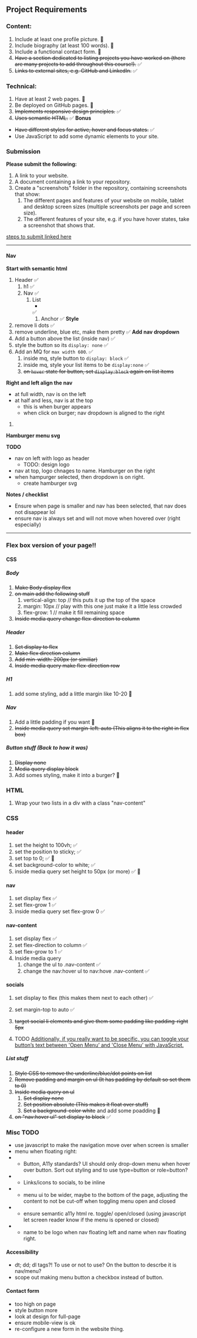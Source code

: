 ## Project Requirements

### Content:
1. Include at least one profile picture. 🍎
2. Include biography (at least 100 words). 🍎
3. Include a functional contact form. 🍎
4. ~~Have a section dedicated to listing projects you have worked on (there are many projects to add throughout this course!).~~ ✅
5. ~~Links to external sites, e.g. GitHub and LinkedIn.~~ ✅

### Technical:
1. Have at least 2 web pages. 🍎
2. Be deployed on GitHub pages. 🍎
3. ~~Implements responsive design principles.~~ ✅
4. ~~Uses semantic HTML.~~ ✅
**Bonus**
- ~~Have different styles for active, hover and focus states.~~ ✅
- Use JavaScript to add some dynamic elements to your site.

### Submission
**Please submit the following:**
1. A link to your website.
2. A document containing a link to your repository.
3. Create a "screenshots" folder in the repository, containing screenshots that show:
   1. The different pages and features of your website on mobile, tablet and desktop screen sizes (multiple screenshots per page and screen size).
   2. The different features of your site, e.g. if you have hover states, take a screenshot that shows that.

[steps to submit linked here](https://shecodes.thinkific.com/courses/take/she-codes-plus-sydney-22-23/assignments/38847850-project-portfolio-website)

------------------------------------------------

#### Nav
**Start with semantic html**
1. Header ✅
   1. h1 ✅
   2. Nav ✅
      1. List <ul><li></li></ul> ✅
         1. Anchor ✅
**Style**
1. remove li dots ✅
2. remove underline, blue etc, make them pretty ✅
**Add nav dropdown**
1. Add a button above the list (inside nav) ✅
2. style the button so its `display: none` ✅
3. Add an MQ for `max width 600`. ✅
   1. inside mq, style button to `display: block` ✅
   2. inside mq, style your list items to be `display:none` ✅
   3. ~~on `hover` state for button, set `display:block` again on list items~~

**Right and left align the nav**

- at full width, nav is on the left 
- at half and less, nav is at the top
  - this is when burger appears 
  - when click on burger; nav dropdown is aligned to the right

1. 


**Hamburger menu svg**

**TODO**
* nav on left with logo as header
  * TODO: design logo
* nav at top, logo chnages to name. Hamburger on the right 
* when hampurger selected, then dropdown is on right.
  * create hamburger svg


**Notes / checklist** 
- Ensure when page is smaller and nav has been selected, that nav does not disappear lol 
- ensure nav is always set and will not move when hovered over (right especially)

----------------

### Flex box version of your page!!

#### CSS

##### Body
1. ~~Make Body display flex~~
2. ~~on main add the following stuff~~
   1. vertical-align: top // this puts it up the top of the space
   2. margin: 10px // play with this one just make it a little less crowded
   3. flex-grow: 1 // make it fill remaining space
3. ~~Inside media query change flex-direction to column~~
##### Header
1. ~~Set display to flex~~
2. ~~Make flex direction column~~
3. ~~Add min-width: 200px (or similiar)~~
4. ~~Inside media query make flex-direction row~~
##### H1
1. add some styling, add a little margin like 10-20 🍏
##### Nav
1. Add a little padding if you want 🍏
2. ~~Inside media query set margin-left: auto (This aligns it to the right in flex box)~~
##### Button stuff (Back to how it was)
1. ~~Display none~~
2. ~~Media query display block~~
3. Add somes styling, make it into a burger? 🍏

### HTML
1. Wrap your two lists in a div with a class "nav-content"

### CSS
#### header
1. set the height to 100vh; ✅
2. set the position to sticky; ✅
3. set top to 0; ✅ 🍎
4. set  background-color to white; ✅
5. inside media query set height to 50px (or more) ✅ 🍎
#### nav
1. set display flex ✅
2. set flex-grow 1 ✅
3. inside media query set flex-grow 0 ✅
#### nav-content 
1. set display flex ✅
2. set flex-direction to column ✅
3. set flex-grow to 1 ✅
4. Inside media query 
    1. change the ul to .nav-content ✅
    2. change the nav:hover ul to nav:hove .nav-content ✅
#### socials     
1. set display to flex (this makes them next to each other) ✅
2. set margin-top to auto ✅
3. ~~target social li elements and give them some padding like padding-right 5px~~
   
4. TODO [Additionally, if you really want to be specific, you can toggle your button’s text between 'Open Menu’ and 'Close Menu’ with JavaScript.](http://web-accessibility.carnegiemuseums.org/code/navigation/)


##### List stuff
1. ~~Style CSS to remove the underline/blue/dot points on list~~
2. ~~Remove padding and margin on ul (It has padding by default so set them to 0)~~
3. ~~Inside media query on ul~~
    1. ~~Set display none~~
    2. ~~Set position absolute (This makes it float over stuff)~~
    3. ~~Set a background-color white~~ and add some poadding 🍏
4. ~~on "nav:hover ul" set display to block~~ ✅










### Misc TODO
- use javascript to make the navigation move over when screen is smaller
- menu when floating right:
- - Button, A11y standards? UI should only drop-down menu when hover over button. Sort out styling and to use type=button or role=button?
- - Links/icons to socials, to be inline
- - menu ui to be wider, maybe to the bottom of the page, adjusting the content to not be cut-off when toggling menu open and closed 
- - ensure semantic a11y html re. toggle/ open/closed (using javascript let screen reader know if the menu is opened or closed)
- - name to be logo when nav floating left and name when nav floating right.

#### Accessibility 
- dt; dd; dl tags?! To use or not to use? On the button to descrbe it is nav/menu?
- scope out making menu button a checkbox instead of button.

#### Contact form 
- too high on page 
- style button more
- look at design for full-page 
- ensure mobile-view is ok 
- re-configure a new form in the website thing.